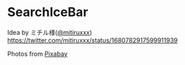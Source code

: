 # SearchIceBar

Idea by ミチル様([@mitiruxxx](https://twitter.com/mitiruxxx))  
https://twitter.com/mitiruxxx/status/1680782917599911939  

Photos from [Pixabay](https://pixabay.com/)